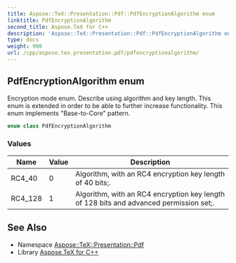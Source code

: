```yaml
---
title: Aspose::TeX::Presentation::Pdf::PdfEncryptionAlgorithm enum
linktitle: PdfEncryptionAlgorithm
second_title: Aspose.TeX for C++
description: 'Aspose::TeX::Presentation::Pdf::PdfEncryptionAlgorithm enum. Encryption mode enum. Describe using algorithm and key length. This enum is extended in order to be able to further increase functionality. This enum implements "Base-to-Core" pattern in C++.'
type: docs
weight: 900
url: /cpp/aspose.tex.presentation.pdf/pdfencryptionalgorithm/
---
```

## PdfEncryptionAlgorithm enum


Encryption mode enum. Describe using algorithm and key length. This enum is extended in order to be able to further increase functionality. This enum implements "Base-to-Core" pattern.

```cpp
enum class PdfEncryptionAlgorithm
```

### Values

| Name | Value | Description |
| --- | --- | --- |
| RC4_40 | 0 | Algorithm, with an RC4 encryption key length of 40 bits;. |
| RC4_128 | 1 | Algorithm, with an RC4 encryption key length of 128 bits and advanced permission set;. |

## See Also

* Namespace [Aspose::TeX::Presentation::Pdf](../)
* Library [Aspose.TeX for C++](../../)
